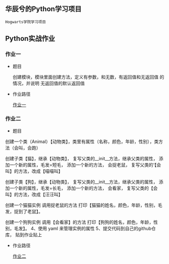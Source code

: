 ## 华辰兮的Python学习项目
    Hogwarts学院学习项目

## Python实战作业
### 作业一
- 题目

    创建模块，模块里面创建方法，定义有参数，和无数，有返回值和无返回值 的情况，并说明 无返回值的默认返回值
    
- 作业路径

    [作业一](https://github.com/HuaXiChen/Hogwarts_huaxichen/blob/master/pythoncode/homework/homework1.py)
### 作业二
- 题目

创建一个类（Animal）【动物类】，类里有属性（名称，颜色，年龄，性别），类方法（会叫，会跑）

创建子类【猫】，继承【动物类】，
复写父类的__init__方法，继承父类的属性，
添加一个新的属性，毛发=短毛，
添加一个新的方法， 会捉老鼠，
复写父类的‘【会叫】的方法，改成【喵喵叫】

创建子类【狗】，继承【动物类】，
复写父类的__init__方法，继承父类的属性，
添加一个新的属性，毛发=长毛，
添加一个新的方法， 会看家，
复写父类的【会叫】的方法，改成【汪汪叫】

创建一个猫猫实例
调用捉老鼠的方法
打印【猫猫的姓名，颜色，年龄，性别，毛发，捉到了老鼠】。

创建一个狗狗实例
调用【会看家】的方法
打印【狗狗的姓名，颜色，年龄，性别，毛发】。
4、使用 yaml 来管理实例的属性
5、提交代码到自己的github仓库， 贴到作业贴上
    
- 作业路径

    [作业二](https://github.com/HuaXiChen/Hogwarts_huaxichen/blob/master/pythoncode/homework/homework2)